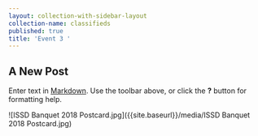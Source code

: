 ```yaml
---
layout: collection-with-sidebar-layout
collection-name: classifieds
published: true
title: 'Event 3 '
---
```

## A New Post

Enter text in [Markdown](http://daringfireball.net/projects/markdown/). Use the toolbar above, or click the **?** button for formatting help.


![ISSD Banquet 2018 Postcard.jpg]({{site.baseurl}}/media/ISSD Banquet 2018 Postcard.jpg)


